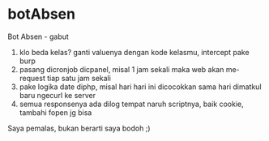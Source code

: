 # botAbsen
Bot Absen - gabut

1. klo beda kelas? ganti valuenya dengan kode kelasmu, intercept pake burp 
2. pasang dicronjob dicpanel, misal 1 jam sekali maka web akan me-request tiap satu jam sekali 
3. pake logika date diphp, misal hari hari ini dicocokkan sama hari dimatkul baru ngecurl ke server
4. semua responsenya ada dilog tempat naruh scriptnya, baik cookie, tambahi fopen jg bisa

Saya pemalas, bukan berarti saya bodoh ;)

